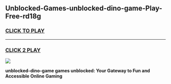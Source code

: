 
## Unblocked-Games-unblocked-dino-game-Play-Free-rd18g
<h3>
<a href="https://premium76.site?title=unblocked-dino-game&ref=18A1">CLICK TO PLAY</a></h3>
<hr>

<h3>
<a href="https://premium76.site?title=unblocked-dino-game&ref=18A1">CLICK 2 PLAY</a>
  
</h3>

<a href="https://premium76.site?title=unblocked-dino-game&ref=18A1"><img src="https://clearcache.store/games.png"></a>


**unblocked-dino-game games unblocked: Your Gateway to Fun and Accessible Online Gaming**

